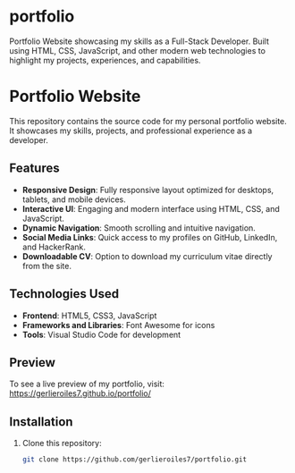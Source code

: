 # portfolio
Portfolio Website showcasing my skills as a Full-Stack Developer. Built using HTML, CSS, JavaScript, and other modern web technologies to highlight my projects, experiences, and capabilities.


# Portfolio Website

This repository contains the source code for my personal portfolio website. It showcases my skills, projects, and professional experience as a developer.

## Features
- **Responsive Design**: Fully responsive layout optimized for desktops, tablets, and mobile devices.
- **Interactive UI**: Engaging and modern interface using HTML, CSS, and JavaScript.
- **Dynamic Navigation**: Smooth scrolling and intuitive navigation.
- **Social Media Links**: Quick access to my profiles on GitHub, LinkedIn, and HackerRank.
- **Downloadable CV**: Option to download my curriculum vitae directly from the site.

## Technologies Used
- **Frontend**: HTML5, CSS3, JavaScript
- **Frameworks and Libraries**: Font Awesome for icons
- **Tools**: Visual Studio Code for development

## Preview
To see a live preview of my portfolio, visit: https://gerlieroiles7.github.io/portfolio/

## Installation
1. Clone this repository:
   ```bash
   git clone https://github.com/gerlieroiles7/portfolio.git
